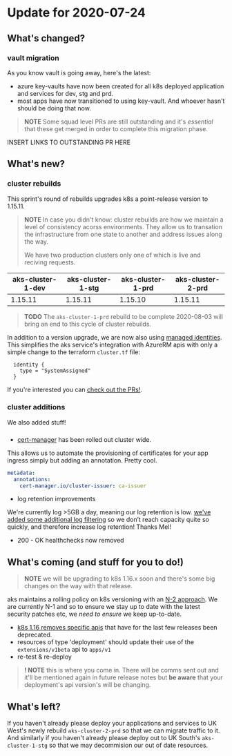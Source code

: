 # Update for 2020-07-24
 
## What's changed?
 
### vault migration

As you know vault is going away, here's the latest:

* azure key-vaults have now been created for all k8s deployed application and services for dev, stg and prd.
* most apps have now transitioned to using key-vault. And whoever hasn't should be doing that now. 

> **NOTE** Some squad level PRs are still outstanding and it's *essential* that these get merged in order to complete this migration phase.

INSERT LINKS TO OUTSTANDING PR HERE
 
## What's new?

### cluster rebuilds

This sprint's round of rebuilds upgrades k8s a point-release version to 1.15.11.

> **NOTE** In case you didn't know: cluster rebuilds are how we maintain a level of consistency acorss environments. They allow us to transation the infrastructure from one state to another and address issues along the way.
> 
> We have two production clusters only one of which is live and reciving requests.


| aks-cluster-1-dev | aks-cluster-1-stg | aks-cluster-1-prd | aks-cluster-2-prd |
| ----------------- | ----------------- | ----------------- | ----------------- |
|    1.15.11        |    1.15.11        |     1.15.10       |     1.15.11       | 

> **TODO** The `aks-cluster-1-prd` rebuild to be complete 2020-08-03 will bring an end to this cycle of cluster rebuilds.

In addition to a version upgrade, we are now also using [managed identities](https://docs.microsoft.com/en-us/azure/aks/use-managed-identity). This simplifies the aks service's integration with AzureRM apis with only a simple change to the terraform `cluster.tf` file: 

```hcl
  identity {
    type = "SystemAssigned"
  }
```

If you're interested you can [check out the PRs!](https://github.com/arnoldclark/ac-iac-platform/pull/329).

### cluster additions

We also added stuff!

### 
  * [cert-manager](https://cert-manager.io/docs/) has been rolled out cluster wide.

This allows us to automate the provisioning of certificates for your app ingress simply but adding an annotation. Pretty cool. 

```yaml 
metadata:
  annotations:
    cert-manager.io/cluster-issuer: ca-issuer
```

  * log retention improvements
  
We're currently log >5GB a day, meaning our log retention is low. [we've added some additional log filtering](https://github.com/arnoldclark/ac-iac-platform/pull/335) so we don’t reach capacity quite so quickly, and therefore increase log retention! Thanks Mel!

  * 200 - OK healthchecks now removed
 
## What's coming (and stuff for you to do!)
 
> **NOTE** we will be upgrading to k8s 1.16.x soon and there's some big changes on the way with that release.
 
aks maintains a rolling policy on k8s versioning with an [N-2 approach](https://docs.microsoft.com/en-us/azure/aks/supported-kubernetes-versions). We are currently N-1 and so to ensure we stay up to date with the latest security patches etc, we *need to ensure* we keep up-to-date. 
 
* [k8s 1.16 removes specific apis](https://github.com/Azure/AKS/issues/1205) that have for the last few releases been deprecated.
* resources of type 'deployment' should update their use of the `extensions/v1beta` api to `apps/v1`
* re-test & re-deploy

> **! NOTE** this is where you come in. There will be comms sent out and it'll be mentioned again in future release notes but **be aware** that your deployment's api version's will be changing. 
 
## What's left?
 
If you haven't already please deploy your applications and services to UK West's newly rebuild `aks-cluster-2-prd` so that we can migrate traffic to it. And similarly if you haven't already please deploy out to UK South's `aks-cluster-1-stg` so that we may decommision our out of date resources.


